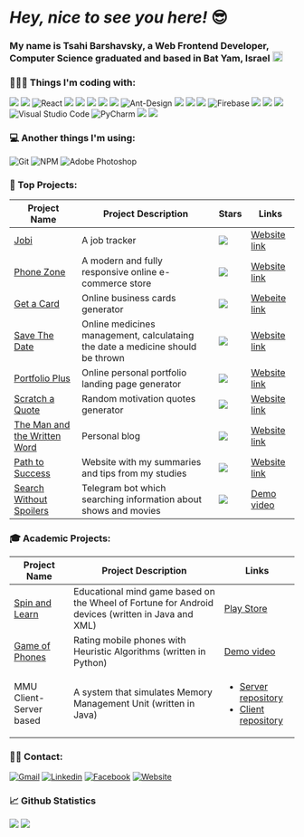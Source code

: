 # _Hey, nice to see you here!_ 😎

### My name is Tsahi Barshavsky, a Web Frontend Developer, Computer Science graduated and based in Bat Yam, Israel <img src="https://hatscripts.github.io/circle-flags/flags/il.svg" width="18">


### 👩🏻‍💻 Things I'm coding with:
![](https://img.shields.io/badge/React-20232A?style=for-the-badge&logo=react&logoColor=61DAFB)
![](https://img.shields.io/badge/React_Router-CA4245?style=for-the-badge&logo=react-router&logoColor=white)
![React](https://img.shields.io/badge/Material--UI-0081CB?style=for-the-badge&logo=material-ui&logoColor=whit)
![](https://img.shields.io/badge/HTML5-E34F26?style=for-the-badge&logo=html5&logoColor=white)
![](https://img.shields.io/badge/CSS3-1572B6?style=for-the-badge&logo=css3&logoColor=white)
![](https://img.shields.io/badge/Sass-CC6699?style=for-the-badge&logo=sass&logoColor=white)
![](https://img.shields.io/badge/JavaScript-F7DF1E?style=for-the-badge&logo=javascript&logoColor=black)
![](https://img.shields.io/badge/Bootstrap-563D7C?style=for-the-badge&logo=bootstrap&logoColor=white)
![Ant-Design](https://img.shields.io/badge/-AntDesign-%230170FE?style=for-the-badge&logo=ant-design&logoColor=white)
![](https://img.shields.io/badge/styled--components-DB7093?style=for-the-badge&logo=styled-components&logoColor=white)
![](https://img.shields.io/badge/Node.js-43853D?style=for-the-badge&logo=node.js&logoColor=white)
![](https://img.shields.io/badge/Express.js-404D59?style=for-the-badge)
![Firebase](https://img.shields.io/badge/firebase-%23039BE5.svg?style=for-the-badge&logo=firebase)
![](https://img.shields.io/badge/MongoDB-4EA94B?style=for-the-badge&logo=mongodb&logoColor=white)
![](https://img.shields.io/badge/Python-14354C?style=for-the-badge&logo=python&logoColor=white)
![](https://img.shields.io/badge/Java-ED8B00?style=for-the-badge&logo=java&logoColor=white)
![Visual Studio Code](https://img.shields.io/badge/VisualStudioCode-0078d7.svg?style=for-the-badge&logo=visual-studio-code&logoColor=white)
![PyCharm](https://img.shields.io/badge/pycharm-143?style=for-the-badge&logo=pycharm&logoColor=black&color=black&labelColor=green)
![](https://img.shields.io/badge/Netlify-00C7B7?style=for-the-badge&logo=netlify&logoColor=white)
![](https://img.shields.io/badge/Heroku-430098?style=for-the-badge&logo=heroku&logoColor=white)

### 💻 Another things I'm using:
![Git](https://img.shields.io/badge/git-%23F05033.svg?style=for-the-badge&logo=git&logoColor=white)
![NPM](https://img.shields.io/badge/NPM-%23000000.svg?style=for-the-badge&logo=npm&logoColor=white)
![Adobe Photoshop](https://img.shields.io/badge/adobephotoshop-%2331A8FF.svg?style=for-the-badge&logo=adobephotoshop&logoColor=white)

### 🌟 Top Projects:

| Project Name | Project Description | Stars | Links |
| ------------ | ------------------- | ----- | ----- |
| [Jobi](https://github.com/tsahiBarshevsky/jobi) | A job tracker | ![](https://img.shields.io/github/stars/tsahiBarshevsky/jobi.svg) | [Website link](https://jobi.netlify.app/) |
| [Phone Zone](https://github.com/tsahiBarshevsky/phone-zone) | A modern and fully responsive online e-commerce store | ![](https://img.shields.io/github/stars/tsahiBarshevsky/phone-zone.svg) | [Website link](https://phone-zone1.netlify.app/) |
| [Get a Card](https://github.com/tsahiBarshevsky/get-a-card) | Online business cards generator | ![](https://img.shields.io/github/stars/tsahiBarshevsky/get-a-card.svg) | [Webeite link](https://get-a-card.netlify.app/) |
| [Save The Date](https://github.com/tsahiBarshevsky/save-the-date) | Online medicines management, calculataing the date a medicine should be thrown | ![](https://img.shields.io/github/stars/tsahiBarshevsky/save-the-date.svg) | [Website link](https://save-the-date45.netlify.app/) |
| [Portfolio Plus](https://github.com/tsahiBarshevsky/Portfolio-Plus) | Online personal portfolio landing page generator | ![](https://img.shields.io/github/stars/tsahiBarshevsky/Portfolio-Plus.svg) | [Website link](https://portfolio-plus.netlify.app/) |
| [Scratch a Quote](https://github.com/tsahiBarshevsky/scratch-a-quote) | Random motivation quotes generator | ![](https://img.shields.io/github/stars/tsahiBarshevsky/scratch-a-quote.svg) | [Website link](https://scratch-a-quote.netlify.app/) |
| [The Man and the Written Word](https://github.com/tsahiBarshevsky/personal-blog) | Personal blog | ![](https://img.shields.io/github/stars/tsahiBarshevsky/personal-blog.svg) | [Website link](https://the-man-and-the-written-word.netlify.app/) |
| [Path to Success](https://github.com/tsahiBarshevsky/path-to-success) | Website with my summaries and tips from my studies | ![](https://img.shields.io/github/stars/tsahiBarshevsky/path-to-success.svg) | [Website link](https://path-to-success.netlify.app/) |
| [Search Without Spoilers](https://github.com/tsahiBarshevsky/Search-Without-Spoilers-Bot) | Telegram bot which searching information about shows and movies | ![](https://img.shields.io/github/stars/tsahiBarshevsky/Search-Without-Spoilers-Bot.svg) | [Demo video](https://youtu.be/mO-mX_kYXSk) |

### 🎓 Academic Projects:
| Project Name | Project Description | Links |
| ------------ | ------------------- | ----- |
| [Spin and Learn](https://github.com/tsahiBarshevsky/spin-and-learn) | Educational mind game based on the Wheel of Fortune for Android devices (written in Java and XML) | [Play Store](https://play.google.com/store/apps/details?id=tsahi.and.kostia.spinandlearn) |
| [Game of Phones](https://github.com/tsahiBarshevsky/Heuristics) | Rating mobile phones with Heuristic Algorithms (written in Python) | [Demo video](https://youtu.be/v9cWouBaRNY) |
| MMU Client-Server based | A system that simulates Memory Management Unit (written in Java) | <ul><li>[Server repository](https://github.com/tsahiBarshevsky/CacheUnitProject)</li><li>[Client repository](https://github.com/tsahiBarshevsky/CacheUnitClient)</li></ul> |

### 🤝🏻 Contact: 

[![Gmail](https://img.shields.io/badge/Gmail-D14836?style=for-the-badge&logo=gmail&logoColor=white)](mailto:tsahi.13@gmail.com)
[![Linkedin](https://img.shields.io/badge/LinkedIn-0077B5?style=for-the-badge&logo=linkedin&logoColor=white)](https://www.linkedin.com/in/tsahi-barshavsky-frontend-developer/)
[![Facebook](https://img.shields.io/badge/Facebook-1877F2?style=for-the-badge&logo=facebook&logoColor=white)](https://www.facebook.com/tsahi.barshavsky/)
[![Website](https://img.shields.io/badge/-My%20Website-informational)](https://tsahis-website.netlify.app/)


### 📈 Github Statistics
![](https://github-readme-stats.vercel.app/api/top-langs/?username=tsahiBarshevsky&theme=blue-green)
![](https://github-readme-stats.vercel.app/api?username=tsahiBarshevsky&theme=blue-green)
